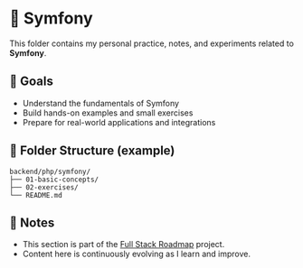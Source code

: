 # 📘 Symfony

This folder contains my personal practice, notes, and experiments related to **Symfony**.

## 🧠 Goals

- Understand the fundamentals of Symfony
- Build hands-on examples and small exercises
- Prepare for real-world applications and integrations

## 📂 Folder Structure (example)

```
backend/php/symfony/
├── 01-basic-concepts/
├── 02-exercises/
└── README.md
```

## 📌 Notes

- This section is part of the [Full Stack Roadmap](../..) project.
- Content here is continuously evolving as I learn and improve.

